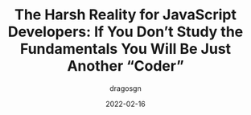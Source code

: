 ---
author: dragosgn
date: 2022-02-16
draft: true
publisher: thepracticaldev
tags:
  - javascript
  - career
  - meta
target_url: https://dev.to/dragosnedelcu/the-harsh-reality-for-js-developers-master-the-fundamentals-or-you-will-be-just-a-coder-21ke
title: "The Harsh Reality for JavaScript Developers: If You Don’t Study the Fundamentals You Will Be Just Another “Coder”"
---